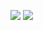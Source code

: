 [![](https://img.shields.io/badge/<-FF4859?style=for-the-badge)](../11_Cloud_Integrations/README.md)
[![](https://img.shields.io/badge/CONTENT_TABLE-175074?style=for-the-badge)](../README.md)
<!-- [![](https://img.shields.io/badge/>-FF4859?style=for-the-badge)](../10_Get_Advantage_Of_Cloud//README.md) -->